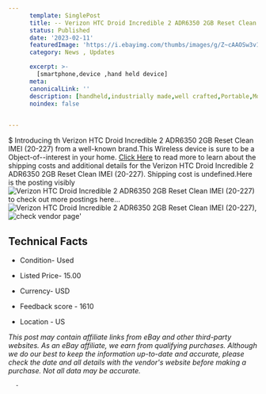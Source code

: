 ```yaml
---
      template: SinglePost
      title: -- Verizon HTC Droid Incredible 2 ADR6350 2GB Reset Clean IMEI      (20-227)
      status: Published
      date: '2023-02-11'
      featuredImage: 'https://i.ebayimg.com/thumbs/images/g/Z~cAAOSw3v1j2D52/s-l225.jpg'
      category: News , Updates

      excerpt: >-
        [smartphone,device ,hand held device]
      meta:
      canonicalLink: ''
      description: [handheld,industrially made,well crafted,Portable,Mobile,Compact,Convenient,Lightweight,Maneuverable,Man-portable,Miniature,Carriable,Hand-held,Light,Holdable,Transportable,Mobile device,Pocket-sized,On-the-go,Wireless,Cordless,Compact size,Convenient size, smartphone,device ,hand held device]
      noindex: false
      

---
```

$
      Introducing th Verizon HTC Droid Incredible 2 ADR6350 2GB Reset Clean IMEI      (20-227) from a well-known brand.This Wireless device  is sure to be a Object-of--interest in your home. [Click Here](https://www.ebay.com/itm/125745833566?hash=item1d4709265e%3Ag%3AZ%7EcAAOSw3v1j2D52&mkevt=1&mkcid=1&mkrid=711-53200-19255-0&campid=%253CePNCampaignId%253E&customid=%253CreferenceId%253E&toolid=10049) to read more to learn about the shipping costs and additional details for the Verizon HTC Droid Incredible 2 ADR6350 2GB Reset Clean IMEI      (20-227). Shipping cost is undefined.Here is the posting visibly ![Verizon HTC Droid Incredible 2 ADR6350 2GB Reset Clean IMEI      (20-227)](https://i.ebayimg.com/thumbs/images/g/Z~cAAOSw3v1j2D52/s-l225.jpg) to check out more postings here... ![Verizon HTC Droid Incredible 2 ADR6350 2GB Reset Clean IMEI      (20-227)](https://i.ebayimg.com/images/g/Z~cAAOSw3v1j2D52/s-l1600.jpg), ![check vendor page](https://origin-galleryplus.ebayimg.com/ws/web/125745833566_2_0_1/225x225.jpg,https://origin-galleryplus.ebayimg.com/ws/web/125745833566_3_0_1/225x225.jpg,https://origin-galleryplus.ebayimg.com/ws/web/125745833566_4_0_1/225x225.jpg,https://origin-galleryplus.ebayimg.com/ws/web/125745833566_5_0_1/225x225.jpg,https://origin-galleryplus.ebayimg.com/ws/web/125745833566_6_0_1/225x225.jpg)'

      

 ## Technical Facts 



     
      

 - Condition- Used 


      

 - Listed Price- 15.00 


      

 - Currency- USD 


      

 - Feedback score - 1610 


      

 - Location - US 


      
      

 *_This post may contain affiliate links from eBay and other third-party websites. As an eBay affiliate, we earn from qualifying purchases. Although we do our best to keep the information up-to-date and accurate, please check the date and all details with the vendor's website before making a purchase. Not all data may be accurate._*




      -
